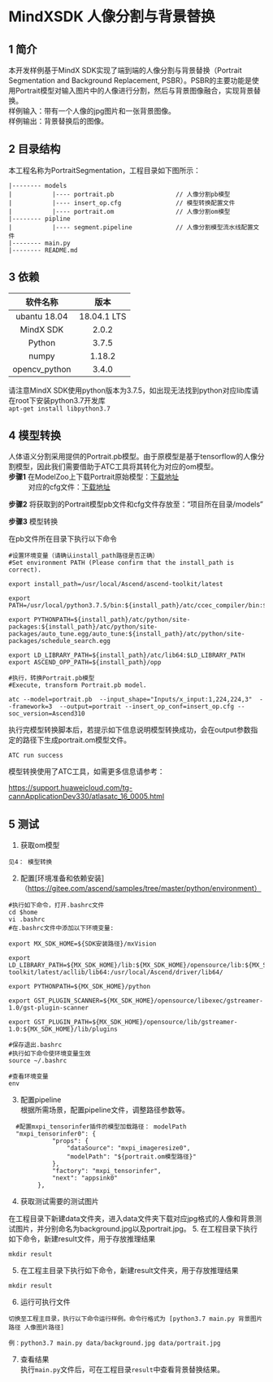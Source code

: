# MindXSDK 人像分割与背景替换

## 1 简介
  本开发样例基于MindX SDK实现了端到端的人像分割与背景替换（Portrait Segmentation and Background Replacement, PSBR）。PSBR的主要功能是使用Portrait模型对输入图片中的人像进行分割，然后与背景图像融合，实现背景替换。  
样例输入：带有一个人像的jpg图片和一张背景图像。  
样例输出：背景替换后的图像。<br/>
## 2 目录结构
本工程名称为PortraitSegmentation，工程目录如下图所示：
```
|-------- models
|           |---- portrait.pb                 // 人像分割pb模型
|           |---- insert_op.cfg               // 模型转换配置文件
|           |---- portrait.om                 // 人像分割om模型
|-------- pipline
|           |---- segment.pipeline            // 人像分割模型流水线配置文件
|-------- main.py                             
|-------- README.md   
```
## 3 依赖

| 软件名称 | 版本   |
| :--------: | :------: |
|ubantu 18.04|18.04.1 LTS   |
|MindX SDK|2.0.2|
|Python| 3.7.5|
|numpy | 1.18.2 |
|opencv_python|3.4.0|

请注意MindX SDK使用python版本为3.7.5，如出现无法找到python对应lib库请在root下安装python3.7开发库  
`apt-get install libpython3.7`
## 4 模型转换
人体语义分割采用提供的Portrait.pb模型。由于原模型是基于tensorflow的人像分割模型，因此我们需要借助于ATC工具将其转化为对应的om模型。  
**步骤1**  在ModelZoo上下载Portrait原始模型：[下载地址](https://modelzoo-train-atc.obs.cn-north-4.myhuaweicloud.com/003_Atc_Models/AE/ATC%20Model/PortraitNet%20/portrait.pb)      
&ensp;&ensp;&ensp;&ensp;&ensp; 对应的cfg文件：[下载地址](https://modelzoo-train-atc.obs.cn-north-4.myhuaweicloud.com/003_Atc_Models/AE/ATC%20Model/PortraitNet%20/insert_op.cfg)  

**步骤2**  将获取到的Portrait模型pb文件和cfg文件存放至：“项目所在目录/models”  

**步骤3**  模型转换  

在pb文件所在目录下执行以下命令  
```
#设置环境变量（请确认install_path路径是否正确）  
#Set environment PATH (Please confirm that the install_path is correct).

export install_path=/usr/local/Ascend/ascend-toolkit/latest    

export PATH=/usr/local/python3.7.5/bin:${install_path}/atc/ccec_compiler/bin:${install_path}/atc/bin:$PATH 
 
export PYTHONPATH=${install_path}/atc/python/site-packages:${install_path}/atc/python/site-packages/auto_tune.egg/auto_tune:${install_path}/atc/python/site-packages/schedule_search.egg  

export LD_LIBRARY_PATH=${install_path}/atc/lib64:$LD_LIBRARY_PATH  
export ASCEND_OPP_PATH=${install_path}/opp    

#执行，转换Portrait.pb模型
#Execute, transform Portrait.pb model.
  
atc --model=portrait.pb  --input_shape="Inputs/x_input:1,224,224,3"  --framework=3  --output=portrait --insert_op_conf=insert_op.cfg --soc_version=Ascend310 
```
执行完模型转换脚本后，若提示如下信息说明模型转换成功，会在output参数指定的路径下生成portrait.om模型文件。  
```
ATC run success  
```
模型转换使用了ATC工具，如需更多信息请参考：  

https://support.huaweicloud.com/tg-cannApplicationDev330/atlasatc_16_0005.html

## 5 测试

1. 获取om模型   
```
见4： 模型转换
```
2. 配置[环境准备和依赖安装]（https://gitee.com/ascend/samples/tree/master/python/environment） 
```   
#执行如下命令，打开.bashrc文件
cd $home
vi .bashrc
#在.bashrc文件中添加以下环境变量:

export MX_SDK_HOME=${SDK安装路径}/mxVision

export LD_LIBRARY_PATH=${MX_SDK_HOME}/lib:${MX_SDK_HOME}/opensource/lib:${MX_SDK_HOME}/opensource/lib64:${MX_SDK_HOME}/opensource/lib64:/usr/local/Ascend/ascend-toolkit/latest/acllib/lib64:/usr/local/Ascend/driver/lib64/

export PYTHONPATH=${MX_SDK_HOME}/python

export GST_PLUGIN_SCANNER=${MX_SDK_HOME}/opensource/libexec/gstreamer-1.0/gst-plugin-scanner

export GST_PLUGIN_PATH=${MX_SDK_HOME}/opensource/lib/gstreamer-1.0:${MX_SDK_HOME}/lib/plugins

#保存退出.bashrc
#执行如下命令使环境变量生效
source ~/.bashrc

#查看环境变量
env
```
3. 配置pipeline  
根据所需场景，配置pipeline文件，调整路径参数等。
```
  #配置mxpi_tensorinfer插件的模型加载路径： modelPath
  "mxpi_tensorinfer0": {
            "props": {
                "dataSource": "mxpi_imageresize0",
                "modelPath": "${portrait.om模型路径}"
            },
            "factory": "mxpi_tensorinfer",
            "next": "appsink0"
        },
```
4. 获取测试需要的测试图片  

在工程目录下新建data文件夹，进入data文件夹下载对应jpg格式的人像和背景测试图片，并分别命名为background.jpg以及portrait.jpg。
5. 在工程目录下执行如下命令，新建result文件，用于存放推理结果
```
mkdir result
```

5. 在工程主目录下执行如下命令，新建result文件夹，用于存放推理结果
```
mkdir result
```

6. 运行可执行文件
```
切换至工程主目录，执行以下命令运行样例。命令行格式为 [python3.7 main.py 背景图片路径 人像图片路径]

例：python3.7 main.py data/background.jpg data/portrait.jpg
```

7. 查看结果  
执行`main.py`文件后，可在工程目录`result`中查看背景替换结果。
